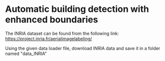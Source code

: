 # Automatic building detection with enhanced boundaries

The INRIA dataset can be found from the following link:
https://project.inria.fr/aerialimagelabeling/

Using the given data loader file, download INRIA data and save it in a folder named "data_INRIA"
